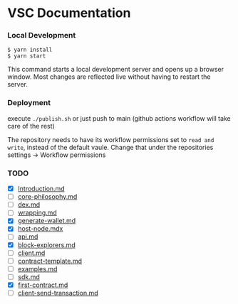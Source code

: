 # VSC Documentation

### Local Development

```
$ yarn install
$ yarn start
```

This command starts a local development server and opens up a browser window. Most changes are reflected live without having to restart the server.

### Deployment

execute `./publish.sh` or just push to main (github actions workflow will take care of the rest)

The repository needs to have its workflow permissions set to `read and write`, instead of the default vaule. Change that under the repositories settings -> Workflow permissions

### TODO

- [X] [Introduction.md](./docs/Introduction.md)
- [ ] [core-philosophy.md](./docs/discussions/core-philosophy.md)
- [ ] [dex.md](./docs/discussions/dex.md)
- [ ] [wrapping.md](./docs/discussions/wrapping.md)
- [X] [generate-wallet.md](./docs/how-to/generate-wallet.md)
- [X] [host-node.mdx](./docs/how-to/host-node.mdx)
- [ ] [api.md](./docs/references/api.md)
- [X] [block-explorers.md](./docs/references/block-explorers.md)
- [ ] [client.md](./docs/references/client.md)
- [ ] [contract-template.md](./docs/references/contract-template.md)
- [ ] [examples.md](./docs/references/examples.md)
- [ ] [sdk.md](./docs/references/sdk.md)
- [X] [first-contract.md](./docs/tutorials/first-contract.md)
- [ ] [client-send-transaction.md](./docs/tutorials/client-send-transaction.md)
